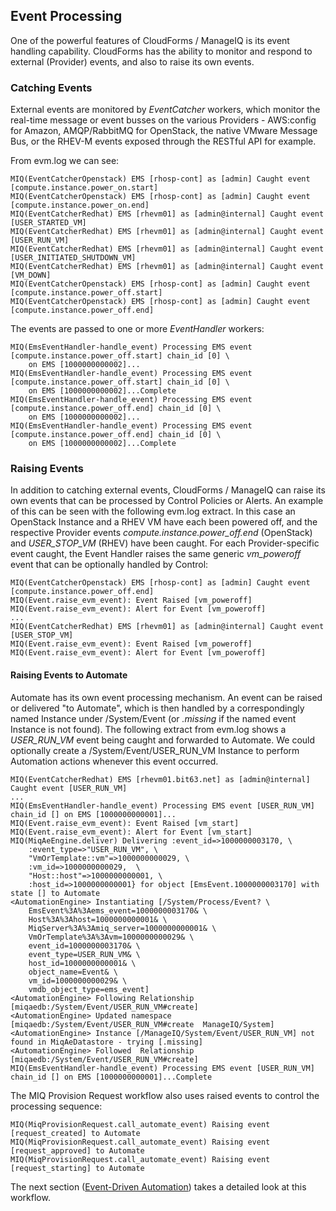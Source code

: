 ## Event Processing

One of the powerful features of CloudForms / ManageIQ is its event handling capability. CloudForms has the ability to monitor and respond to external (Provider) events, and also to raise its own events.

### Catching Events

External events are monitored by _EventCatcher_ workers, which monitor the real-time message or event busses on the various Providers - AWS:config for Amazon, AMQP/RabbitMQ for OpenStack, the native VMware Message Bus, or the RHEV-M events exposed through the RESTful API for example.

From evm.log we can see:

```
MIQ(EventCatcherOpenstack) EMS [rhosp-cont] as [admin] Caught event [compute.instance.power_on.start]
MIQ(EventCatcherOpenstack) EMS [rhosp-cont] as [admin] Caught event [compute.instance.power_on.end]
MIQ(EventCatcherRedhat) EMS [rhevm01] as [admin@internal] Caught event [USER_STARTED_VM]
MIQ(EventCatcherRedhat) EMS [rhevm01] as [admin@internal] Caught event [USER_RUN_VM]
MIQ(EventCatcherRedhat) EMS [rhevm01] as [admin@internal] Caught event [USER_INITIATED_SHUTDOWN_VM]
MIQ(EventCatcherRedhat) EMS [rhevm01] as [admin@internal] Caught event [VM_DOWN]
MIQ(EventCatcherOpenstack) EMS [rhosp-cont] as [admin] Caught event [compute.instance.power_off.start]
MIQ(EventCatcherOpenstack) EMS [rhosp-cont] as [admin] Caught event [compute.instance.power_off.end]
```

The events are passed to one or more _EventHandler_ workers:

```
MIQ(EmsEventHandler-handle_event) Processing EMS event [compute.instance.power_off.start] chain_id [0] \
	on EMS [1000000000002]...
MIQ(EmsEventHandler-handle_event) Processing EMS event [compute.instance.power_off.start] chain_id [0] \
	on EMS [1000000000002]...Complete
MIQ(EmsEventHandler-handle_event) Processing EMS event [compute.instance.power_off.end] chain_id [0] \
	on EMS [1000000000002]...
MIQ(EmsEventHandler-handle_event) Processing EMS event [compute.instance.power_off.end] chain_id [0] \
	on EMS [1000000000002]...Complete
```

### Raising Events

In addition to catching external events, CloudForms / ManageIQ can raise its own events that can be processed by Control Policies or Alerts. An example of this can be seen with the following evm.log extract. In this case an OpenStack Instance and a RHEV VM have each been powered off, and the respective Provider events _compute.instance.power\_off.end_ (OpenStack) and _USER\_STOP\_VM_ (RHEV) have been caught. For each Provider-specific event caught, the Event Handler raises the same generic _vm\_poweroff_ event that can be optionally handled by Control:

```
MIQ(EventCatcherOpenstack) EMS [rhosp-cont] as [admin] Caught event [compute.instance.power_off.end]
MIQ(Event.raise_evm_event): Event Raised [vm_poweroff]
MIQ(Event.raise_evm_event): Alert for Event [vm_poweroff]
...
MIQ(EventCatcherRedhat) EMS [rhevm01] as [admin@internal] Caught event [USER_STOP_VM]
MIQ(Event.raise_evm_event): Event Raised [vm_poweroff]
MIQ(Event.raise_evm_event): Alert for Event [vm_poweroff]
```

#### Raising Events to Automate

Automate has its own event processing mechanism. An event can be raised or delivered "to Automate", which is then handled by a correspondingly named Instance under /System/Event (or _.missing_ if the named event Instance is not found). The following extract from evm.log shows a _USER\_RUN\_VM_ event being caught and forwarded to Automate. We could optionally create a /System/Event/USER\_RUN\_VM Instance to perform Automation actions whenever this event occurred.

```
MIQ(EventCatcherRedhat) EMS [rhevm01.bit63.net] as [admin@internal] Caught event [USER_RUN_VM]
...
MIQ(EmsEventHandler-handle_event) Processing EMS event [USER_RUN_VM] chain_id [] on EMS [1000000000001]...
MIQ(Event.raise_evm_event): Event Raised [vm_start]
MIQ(Event.raise_evm_event): Alert for Event [vm_start]
MIQ(MiqAeEngine.deliver) Delivering :event_id=>1000000003170, \
	:event_type=>"USER_RUN_VM", \
	"VmOrTemplate::vm"=>1000000000029, \
	:vm_id=>1000000000029,	\
	"Host::host"=>1000000000001, \
	:host_id=>1000000000001} for object [EmsEvent.1000000003170] with state [] to Automate
<AutomationEngine> Instantiating [/System/Process/Event? \
	EmsEvent%3A%3Aems_event=1000000003170& \
	Host%3A%3Ahost=1000000000001& \
	MiqServer%3A%3Amiq_server=1000000000001& \
	VmOrTemplate%3A%3Avm=1000000000029& \
	event_id=1000000003170& \
	event_type=USER_RUN_VM& \
	host_id=1000000000001& \
	object_name=Event& \
	vm_id=1000000000029& \
	vmdb_object_type=ems_event]
<AutomationEngine> Following Relationship [miqaedb:/System/Event/USER_RUN_VM#create]
<AutomationEngine> Updated namespace [miqaedb:/System/Event/USER_RUN_VM#create  ManageIQ/System]
<AutomationEngine> Instance [/ManageIQ/System/Event/USER_RUN_VM] not found in MiqAeDatastore - trying [.missing]
<AutomationEngine> Followed  Relationship [miqaedb:/System/Event/USER_RUN_VM#create]
MIQ(EmsEventHandler-handle_event) Processing EMS event [USER_RUN_VM] chain_id [] on EMS [1000000000001]...Complete
```

The MIQ Provision Request workflow also uses raised events to control the processing sequence: 

```
MIQ(MiqProvisionRequest.call_automate_event) Raising event [request_created] to Automate
MIQ(MiqProvisionRequest.call_automate_event) Raising event [request_approved] to Automate
MIQ(MiqProvisionRequest.call_automate_event) Raising event [request_starting] to Automate
```

The next section ([Event-Driven Automation](./event_driven_automation.md)) takes a detailed look at this workflow.

